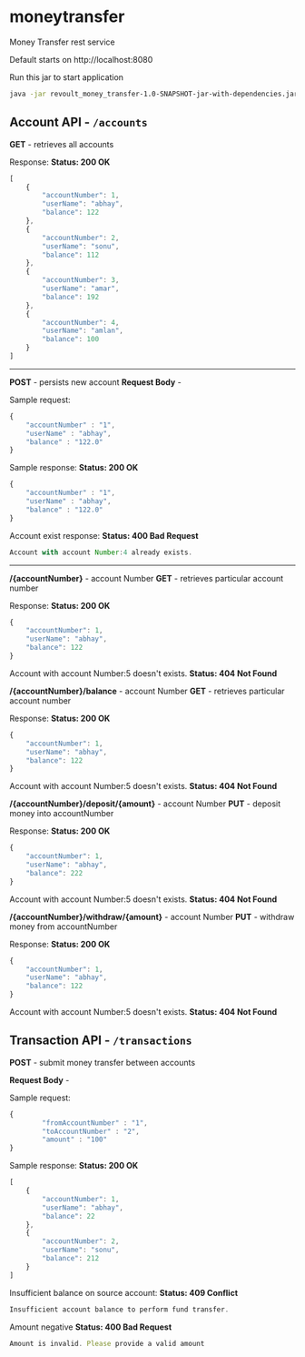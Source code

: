 
# moneytransfer 
Money Transfer rest service

Default starts on  http://localhost:8080

Run this jar to start application
```sh
java -jar revoult_money_transfer-1.0-SNAPSHOT-jar-with-dependencies.jar
```

## Account API - `/accounts`

**GET** - retrieves all accounts

Response:
**Status: 200 OK**
```javascript
[
    {
        "accountNumber": 1,
        "userName": "abhay",
        "balance": 122
    },
    {
        "accountNumber": 2,
        "userName": "sonu",
        "balance": 112
    },
    {
        "accountNumber": 3,
        "userName": "amar",
        "balance": 192
    },
    {
        "accountNumber": 4,
        "userName": "amlan",
        "balance": 100
    }
]
```
---
**POST** - persists new account 
**Request Body** -

Sample request:
```javascript
{
	"accountNumber" : "1",
	"userName" : "abhay",
	"balance" : "122.0"
}

```

Sample response:
**Status: 200 OK**
```javascript
{
	"accountNumber" : "1",
	"userName" : "abhay",
	"balance" : "122.0"
}

```
Account exist response:
**Status: 400 Bad Request**
```javascript
Account with account Number:4 already exists.
```
---
**/{accountNumber}** - account Number
**GET** - retrieves particular account number

Response:
**Status: 200 OK**
```javascript
{
    "accountNumber": 1,
    "userName": "abhay",
    "balance": 122
}
```
Account with account Number:5 doesn't exists.
**Status: 404 Not Found**

**/{accountNumber}/balance** - account Number
**GET** - retrieves particular account number

Response:
**Status: 200 OK**
```javascript
{
    "accountNumber": 1,
    "userName": "abhay",
    "balance": 122
}
```
Account with account Number:5 doesn't exists.
**Status: 404 Not Found**

**/{accountNumber}/deposit/{amount}** - account Number
**PUT** - deposit money into accountNumber

Response:
**Status: 200 OK**
```javascript
{
    "accountNumber": 1,
    "userName": "abhay",
    "balance": 222
}
```
Account with account Number:5 doesn't exists.
**Status: 404 Not Found**

**/{accountNumber}/withdraw/{amount}** - account Number
**PUT** - withdraw money from accountNumber

Response:
**Status: 200 OK**
```javascript
{
    "accountNumber": 1,
    "userName": "abhay",
    "balance": 122
}
```
Account with account Number:5 doesn't exists.
**Status: 404 Not Found**

## Transaction API - `/transactions`

**POST** - submit money transfer between accounts

**Request Body** -

Sample request:
```javascript
{
		"fromAccountNumber" : "1",
		"toAccountNumber" : "2",
		"amount" : "100"
}
```

Sample response:
**Status: 200 OK**
```javascript
[
    {
        "accountNumber": 1,
        "userName": "abhay",
        "balance": 22
    },
    {
        "accountNumber": 2,
        "userName": "sonu",
        "balance": 212
    }
]
```

Insufficient balance on source account:
**Status: 409 Conflict**
```javascript
Insufficient account balance to perform fund transfer.
```

Amount negative
**Status: 400 Bad Request**
```javascript
Amount is invalid. Please provide a valid amount
```

